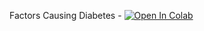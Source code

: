 Factors Causing Diabetes -
[![Open In Colab](https://colab.research.google.com/assets/colab-badge.svg)](https://colab.research.google.com/drive/1UNUHY1H2868D3m1iTXrT93be0Li_7wOf?usp=sharing)
